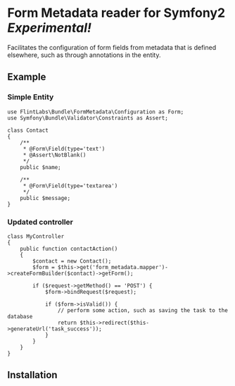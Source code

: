 # Form Metadata reader for Symfony2 *Experimental!*

Facilitates the configuration of form fields from metadata that is defined elsewhere, such as through annotations
in the entity.

## Example

### Simple Entity

    use FlintLabs\Bundle\FormMetadata\Configuration as Form;
    use Symfony\Bundle\Validator\Constraints as Assert;

    class Contact
    {
        /**
         * @Form\Field(type='text')
         * @Assert\NotBlank()
         */
        public $name;

        /**
         * @Form\Field(type='textarea')
         */
        public $message;
    }

### Updated controller

    class MyController
    {
        public function contactAction()
        {
            $contact = new Contact();
            $form = $this->get('form_metadata.mapper')->createFormBuilder($contact)->getForm();

            if ($request->getMethod() == 'POST') {
                $form->bindRequest($request);

                if ($form->isValid()) {
                    // perform some action, such as saving the task to the database
                    return $this->redirect($this->generateUrl('task_success'));
                }
            }
        }
    }

## Installation